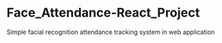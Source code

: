 # Face_Attendance-React_Project
Simple facial recognition attendance tracking system in web application
